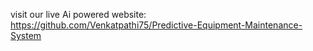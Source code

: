 visit our live Ai powered website:  https://github.com/Venkatpathi75/Predictive-Equipment-Maintenance-System
